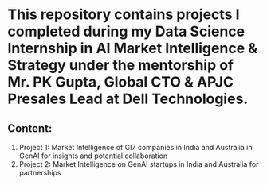 # This repository contains projects I completed during my **Data Science Internship in AI Market Intelligence & Strategy** under the mentorship of Mr. PK Gupta, Global CTO & APJC Presales Lead at Dell Technologies.

## Content:
1. Project 1: Market Intelligence of GI7 companies in India and Australia in GenAI for insights and potential collaboration
2. Project 2: Market Intelligence on GenAI startups in India and Australia for partnerships
